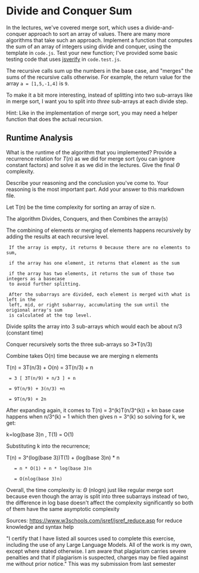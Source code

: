 # Divide and Conquer Sum

In the lectures, we've covered merge sort, which uses a divide-and-conquer
approach to sort an array of values. There are many more algorithms that take
such an approach. Implement a function that computes the sum of an array of
integers using divide and conquer, using the template in `code.js`. Test your
new function; I've provided some basic testing code that uses
[jsverify](https://jsverify.github.io/) in `code.test.js`.

The recursive calls sum up the numbers in the base case, and "merges" the sums
of the recursive calls otherwise. For example, the return value for the array `a
= [1,5,-1,4]` is `9`.

To make it a bit more interesting, instead of splitting into two sub-arrays like
in merge sort, I want you to split into *three* sub-arrays at each divide step.

Hint: Like in the implementation of merge sort, you may need a helper function
that does the actual recursion.

## Runtime Analysis

What is the runtime of the algorithm that you implemented? Provide a recurrence
relation for $T(n)$ as we did for merge sort (you can ignore constant factors)
and solve it as we did in the lectures. Give the final $\Theta$ complexity.

Describe your reasoning and the conclusion you've come to. Your reasoning is the
most important part. Add your answer to this markdown file.

Let T(n) be the time complexity for sorting an array of size n.

The algorithm Divides, Conquers, and then Combines the array(s)

The combining of elements or merging of elements happens recursively by adding the results
at each recursive level.

     If the array is empty, it returns 0 because there are no elements to sum,
     
     if the array has one element, it returns that element as the sum
     
     if the array has two elements, it returns the sum of those two integers as a basecase
     to avoid further splitting.
     
     After the subarrays are divided, each element is merged with what is left in the 
     left, mid, or right subarray, accumulating the sum until the origional array's sum
     is calculated at the top level.
     
Divide splits the array into 3 sub-arrays which would each be about n/3 (constant time)

Conquer recursively sorts the three sub-arrays so 3*T(n/3)

Combine takes O(n) time because we are merging n elements

T(n) = 3T(n/3) + O(n) = 3T(n/3) + n

     = 3 [ 3T(n/9) + n/3 ] + n
     
     = 9T(n/9) + 3(n/3) +n
     
     = 9T(n/9) + 2n
     
After expanding again, it comes to T(n) = 3^(k)T(n/3^(k)) + kn
base case happens when n/3^(k) = 1 which then gives n = 3^(k) so solving for k, we get:

  k=log(base 3)n , T(1) = O(1)
  
Substituting k into the recurrence;

  T(n) = 3^(log(base 3))T(1) + (log(base 3)n) * n
  
       = n * O(1) + n * log(base 3)n
       
       = O(nlog(base 3)n)
       
Overall, the time complexity is: $\Theta$ (nlogn) just like regular merge sort
because even though the array is split into three subarrays instead of two, the difference
in log base doesn't affect the complexity significantly so both of them have the same asymptotic 
complexity

Sources: https://www.w3schools.com/jsref/jsref_reduce.asp for reduce knowledge and syntax help

"I certify that I have listed all sources used to complete this exercise, including the use of any Large Language Models. All of the work is my own, except where stated otherwise. I am aware that plagiarism carries severe penalties and that if plagiarism is suspected, charges may be filed against me without prior notice." This was my submission from last semester
